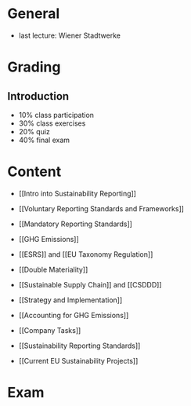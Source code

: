 # General
- last lecture: Wiener Stadtwerke
# Grading
## Introduction
- 10% class participation
- 30% class exercises
- 20% quiz
- 40% final exam

# Content
- [[Intro into Sustainability Reporting]]
- [[Voluntary Reporting Standards and Frameworks]]
- [[Mandatory Reporting Standards]]

- [[GHG Emissions]]
- [[ESRS]] and [[EU Taxonomy Regulation]]
- [[Double Materiality]]
- [[Sustainable Supply Chain]] and [[CSDDD]]
- [[Strategy and Implementation]]
- [[Accounting for GHG Emissions]]

- [[Company Tasks]]
- [[Sustainability Reporting Standards]]
- [[Current EU Sustainability Projects]]

# Exam
